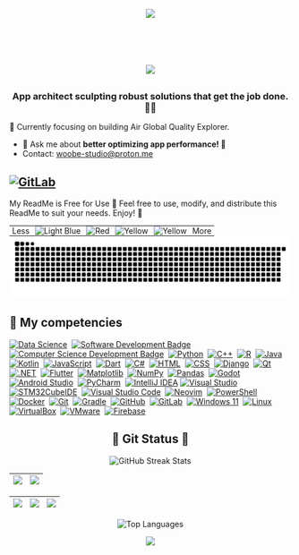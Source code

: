 <p align="center">
     <img src="https://capsule-render.vercel.app/api?type=waving&color=gradient&height=100&section=header"/>
</p>
<div id="header" align="center">
  <img src="https://komarev.com/ghpvc/?username=woobe-studio&style=for-the-badge&color=orange" alt=""/>
</div>

<h1 align="center">
  <a href="https://git.io/typing-svg">
    <img src="https://readme-typing-svg.herokuapp.com/?lines=Hello,+There!+👋;This+is+Michael.;Nice+to+meet+you!;Awesome!&center=true&size=30">
  </a>
</h1>

<h3 align="center">App architect sculpting robust solutions that get the job done. 💪🔧</h3>


🌱 Currently focusing on building Air Global Quality Explorer.

- 💬 Ask me about **better optimizing app performance! 📱**
- Contact: woobe-studio@proton.me

[![GitLab](https://img.shields.io/badge/GitLab-330F63?style=for-the-badge&logo=gitlab&logoColor=white)](https://gitlab.com/woobe-studio)
---
My ReadMe is Free for Use 🎉
Feel free to use, modify, and distribute this ReadMe to suit your needs. Enjoy! 🚀

<div style="text-align: center;">
  <table style="margin: 0 auto; text-align: right;">
    <tr>
      <td style="padding: 0 5px;">
        Less
      </td>
      <td style="padding: 0 5px;">
        <img src="https://via.placeholder.com/20x20/ff9900/000000?text=+" alt="Light Blue">
      </td>
      <td style="padding: 0 5px;">
        <img src="https://via.placeholder.com/20x20/0066ff/000000?text=+" alt="Red">
      </td>
      <td style="padding: 0 5px;">
        <img src="https://via.placeholder.com/20x20/33cc33/000000?text=+" alt="Yellow">
      </td>
      <td style="padding: 0 5px;">
        <img src="https://via.placeholder.com/20x20/ff3300/000000?text=+" alt="Yellow">
      </td>
      <td style="padding: 0 5px;">
        More
      </td>
    </tr>
  </table>
</div>



<picture>
  <source media="(prefers-color-scheme: dark)" srcset="https://github.com/woobe-studio/woobe-studio/blob/output/github-snake-dark.svg">
  <source media="(prefers-color-scheme: light)" srcset="https://github.com/woobe-studio/woobe-studio/blob/output/github-snake.svg">
  <img alt="snake gif" src="https://github.com/woobe-studio/woobe-studio/blob/output/github-snake.svg">
</picture>

## 🐐 My competencies
[![Data Science](https://img.shields.io/badge/Data_Science-4B8BBE?style=flat&logo=python&logoColor=white)](https://github.com/search?q=user%3Awoobe-studio&type=Repositories)&nbsp;
[![Software Development Badge](https://img.shields.io/badge/-Software%20Development-FF6600?style=flat&logoColor=white)](https://github.com/search?q=user%3Awoobe-studio&type=Repositories)&nbsp;
[![Computer Science Development Badge](https://img.shields.io/badge/-Computer%20Science-FAB040?style=flat&logoColor=white)](https://github.com/search?q=user%3Awoobe-studio&type=Repositories)&nbsp;
[![Python](https://img.shields.io/badge/Python-3776AB?style=flat&logo=python&logoColor=white)](https://github.com/search?q=user%3Awoobe-studio&type=Repositories)&nbsp;
[![C++](https://img.shields.io/badge/C%2B%2B-00599C?style=flat&logo=c%2B%2B&logoColor=white)](https://github.com/search?q=user%3Awoobe-studio&type=Repositories)&nbsp;
[![R](https://img.shields.io/badge/R-276DC3?style=flat&logo=r&logoColor=white)](https://github.com/search?q=user%3Awoobe-studio&type=Repositories)&nbsp;
[![Java](https://img.shields.io/badge/Java-ED8B00?style=flat&logo=openjdk&logoColor=white)](https://github.com/search?q=user%3Awoobe-studio&type=Repositories)&nbsp;
[![Kotlin](https://img.shields.io/badge/Kotlin-0095D5?&style=flat&logo=kotlin&logoColor=white)](https://github.com/search?q=user%3Awoobe-studio&type=Repositories)&nbsp;
[![JavaScript](https://img.shields.io/badge/JavaScript-F7DF1E?style=flat&logo=javascript&logoColor=black)](https://github.com/search?q=user%3Awoobe-studio&type=Repositories)&nbsp;
[![Dart](https://img.shields.io/badge/Dart-0175C2?style=flat&logo=dart&logoColor=white)](https://github.com/search?q=user%3Awoobe-studio&type=Repositories)&nbsp;
[![C#](https://img.shields.io/badge/C%23-239120?style=flat&logo=c-sharp&logoColor=white)](https://github.com/search?q=user%3Awoobe-studio&type=Repositories)&nbsp;
[![HTML](https://img.shields.io/badge/HTML5-E34F26?style=flat&logo=html5&logoColor=white)](https://github.com/search?q=user%3Awoobe-studio&type=Repositories)&nbsp;
[![CSS](https://img.shields.io/badge/CSS3-1572B6?style=flat&logo=css3&logoColor=white)](https://github.com/search?q=user%3Awoobe-studio&type=Repositories)&nbsp;
[![Django](https://img.shields.io/badge/Django-092E20?style=flat&logo=django&logoColor=white)](https://github.com/search?q=user%3Awoobe-studio&type=Repositories)&nbsp;
[![Qt](https://img.shields.io/badge/Qt-41CD52?style=flat&logo=qt&logoColor=white)](https://github.com/search?q=user%3Awoobe-studio&type=Repositories)&nbsp;
[![.NET](https://img.shields.io/badge/.NET-512BD4?style=flat&logo=dotnet&logoColor=white)](https://github.com/search?q=user%3Awoobe-studio&type=Repositories)&nbsp;
[![Flutter](https://img.shields.io/badge/Flutter-02569B?style=flat&logo=flutter&logoColor=white)](https://github.com/search?q=user%3Awoobe-studio&type=Repositories)&nbsp;
[![Matplotlib](https://img.shields.io/badge/Matplotlib-3776AB?style=flat&logo=python&logoColor=white)](https://github.com/search?q=user%3Awoobe-studio&type=Repositories)&nbsp;
[![NumPy](https://img.shields.io/badge/NumPy-013243?style=flat&logo=numpy&logoColor=white)](https://github.com/search?q=user%3Awoobe-studio&type=Repositories)&nbsp;
[![Pandas](https://img.shields.io/badge/Pandas-150458?style=flat&logo=pandas&logoColor=white)](https://github.com/search?q=user%3Awoobe-studio&type=Repositories)&nbsp;
[![Godot](https://img.shields.io/badge/Godot-478CBF?style=flat&logo=godot-engine&logoColor=white)](https://github.com/search?q=user%3Awoobe-studio&type=Repositories)&nbsp;
[![Android Studio](https://img.shields.io/badge/Android_Studio-3DDC84?style=flat&logo=android-studio&logoColor=white)](https://github.com/search?q=user%3Awoobe-studio&type=Repositories)&nbsp;
[![PyCharm](https://img.shields.io/badge/PyCharm-000000?style=flat&logo=pycharm&logoColor=white)](https://github.com/search?q=user%3Awoobe-studio&type=Repositories)&nbsp;
[![IntelliJ IDEA](https://img.shields.io/badge/IntelliJ%20IDEA-000000.svg?style=flat&logo=intellij-idea&logoColor=white)](https://www.jetbrains.com/idea/)
[![Visual Studio](https://img.shields.io/badge/Visual_Studio-5C2D91?style=flat&logo=visual-studio&logoColor=white)](https://github.com/search?q=user%3Awoobe-studio&type=Repositories)&nbsp;
[![STM32CubeIDE](https://img.shields.io/badge/STM32CubeIDE-03234B?style=flat&logo=stmicroelectronics&logoColor=white)](https://github.com/search?q=user%3Awoobe-studio&type=Repositories)&nbsp;
[![Visual Studio Code](https://img.shields.io/badge/VS_Code-007ACC?style=flat&logo=visual-studio-code&logoColor=white)](https://github.com/search?q=user%3Awoobe-studio&type=Repositories)&nbsp;
[![Neovim](https://img.shields.io/badge/Neovim-57A143?style=flat&logo=neovim&logoColor=white)](https://github.com/search?q=user%3Awoobe-studio&type=Repositories)&nbsp;
[![PowerShell](https://img.shields.io/badge/PowerShell-5391FE?style=flat&logo=powershell&logoColor=white)](https://github.com/search?q=user%3Awoobe-studio&type=Repositories)&nbsp;
[![Docker](https://img.shields.io/badge/Docker-2496ED?style=flat&logo=docker&logoColor=white)](https://github.com/search?q=user%3Awoobe-studio&type=Repositories)&nbsp;
[![Git](https://img.shields.io/badge/Git-E44C30?style=flat&logo=git&logoColor=white)](https://github.com/search?q=user%3Awoobe-studio&type=Repositories)&nbsp;
[![Gradle](https://img.shields.io/badge/Gradle-02303A?style=flat&logo=gradle&logoColor=white)](https://github.com/search?q=user%3Awoobe-studio&type=Repositories)&nbsp;
[![GitHub](https://img.shields.io/badge/GitHub-181717?style=flat&logo=github&logoColor=white)](https://github.com/search?q=user%3Awoobe-studio&type=Repositories)&nbsp;
[![GitLab](https://img.shields.io/badge/GitLab-FCA121?style=flat&logo=gitlab&logoColor=white)](https://github.com/search?q=user%3Awoobe-studio&type=Repositories)&nbsp;
[![Windows 11](https://img.shields.io/badge/Windows_11-0078D4?style=flat&logo=windows-11&logoColor=white)](https://github.com/search?q=user%3Awoobe-studio&type=Repositories)&nbsp;
[![Linux](https://img.shields.io/badge/Linux-FCC624?style=flat&logo=linux&logoColor=black)](https://github.com/search?q=user%3Awoobe-studio&type=Repositories)&nbsp;
[![VirtualBox](https://img.shields.io/badge/VirtualBox-183A61?style=flat&logo=virtualbox&logoColor=white)](https://github.com/search?q=user%3Awoobe-studio&type=Repositories)&nbsp;
[![VMware](https://img.shields.io/badge/VMware-607078?style=flat&logo=vmware&logoColor=white)](https://github.com/search?q=user%3Awoobe-studio&type=Repositories)&nbsp;
[![Firebase](https://img.shields.io/badge/Firebase-FFCA28?style=flat&logo=firebase&logoColor=black)](https://github.com/search?q=user%3Awoobe-studio&type=Repositories)&nbsp;






<h2 align="center">👀 Git Status 👀</h2>

<p align="center">
  <picture>
    <source media="(prefers-color-scheme: dark)" srcset="https://streak-stats.demolab.com?user=woobe-studio&theme=highcontrast&border=000000">
    <source media="(prefers-color-scheme: light)" srcset="https://streak-stats.demolab.com?user=woobe-studio&theme=default">
    <img width="800" height="220" src="https://streak-stats.demolab.com?user=woobe-studio&theme=default" alt="GitHub Streak Stats">
  </picture>
</p>

| ![](http://github-profile-summary-cards.vercel.app/api/cards/profile-details?username=woobe-studio&theme=transparent)| ![](http://github-profile-summary-cards.vercel.app/api/cards/most-commit-language?username=woobe-studio&theme=transparent)|
| :-: | :-: |

| ![](http://github-profile-summary-cards.vercel.app/api/cards/repos-per-language?username=woobe-studio&theme=transparent) | ![](http://github-profile-summary-cards.vercel.app/api/cards/productive-time?username=woobe-studio&theme=transparent&utcOffset=2) | ![](http://github-profile-summary-cards.vercel.app/api/cards/stats?username=woobe-studio&theme=transparent) |
| :-: | :-: | :-: |

<p align="center">
  <picture>
    <source media="(prefers-color-scheme: dark)" srcset="https://github-readme-stats.vercel.app/api/top-langs/?username=woobe-studio&size_weight=0.15&count_weight=0.5&layout=compact&theme=vision-friendly-dark&border_color=000000">
    <source media="(prefers-color-scheme: light)" srcset="https://github-readme-stats.vercel.app/api/top-langs/?username=woobe-studio&size_weight=0.15&count_weight=0.5&layout=compact&theme=default">
    <img width="400" height="200" src="https://github-readme-stats.vercel.app/api/top-langs/?username=woobe-studio&size_weight=0.15&count_weight=0.5&layout=compact&theme=default" alt="Top Languages">
  </picture>
</p>

<p align="center">
     <img src="https://capsule-render.vercel.app/api?type=waving&color=gradient&height=100&section=footer"/>
</p>


